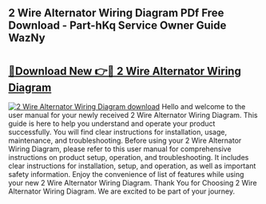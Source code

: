 ## 2 Wire Alternator Wiring Diagram PDf Free Download - Part-hKq Service Owner Guide WazNy

# <h2><a href="http://dfk97o.blite.top/?on=2+Wire+Alternator+Wiring+Diagram">🔗Download New 👉🔴 2 Wire Alternator Wiring Diagram</a></h2>

[![2 Wire Alternator Wiring Diagram download](https://i.imgur.com/lujVjoI.png)](http://dfk97o.blite.top/?on=2+Wire+Alternator+Wiring+Diagram)
Hello and welcome to the user manual for your newly received 2 Wire Alternator Wiring Diagram. This guide is here to help you understand and operate your product successfully. You will find clear instructions for installation, usage, maintenance, and troubleshooting. Before using your 2 Wire Alternator Wiring Diagram, please refer to this user manual for comprehensive instructions on product setup, operation, and troubleshooting. It includes clear instructions for installation, setup, and operation, as well as important safety information. Enjoy the convenience of list of features while using your new 2 Wire Alternator Wiring Diagram. Thank You for Choosing 2 Wire Alternator Wiring Diagram. We are excited to be part of your journey.
